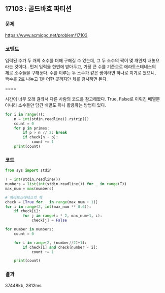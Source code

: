 ## 17103 : 골드바흐 파티션
### 문제
https://www.acmicpc.net/problem/17103
### 코멘트
입력된 수가 두 개의 소수를 더해 구해질 수 있는데, 그 두 소수의 짝이 몇 개인지 내놓으라는 것이다..
먼저 입력을 한번에 받아두고, 가장 큰 수를 기준으로 에라토스테네스의 체로 소수들을 구해둔다.
수를 이루는 두 소수가 같은 쌍이라면 하나로 치기로 했으니, 짝수를 2로 나누고 1을 더한 곳까지만 체를 검사하면 된다.

====

시간이 너무 오래 걸려서 다른 사람의 코드를 참고해봤다.
True, False로 이뤄진 배열뿐 아니라 소수들만 담긴 배열도 하나 활용하는 방법이 있다.
```python
for i in range(T):
    n = int(stdin.readline().rstrip())
    count = 0
    for p in primes:
        if p > n // 2: break
        if check[n - p]:
            count += 1
    print(count)
```

### 코드
```python
from sys import stdin

T = int(stdin.readline())
numbers = list(int(stdin.readline()) for _ in range(T))
max_num = max(numbers)

# 에라토스테네스의 체
check = [True for _ in range(max_num + 1)]
for i in range(2, int(max_num ** 0.6)):
    if check[i]:
        for j in range(i * 2, max_num+1, i):
            check[j] = False

for number in numbers:
    count = 0

    for i in range(2, (number//2)+1):
        if check[i] and check[number - i]:
            count += 1

    print(count)

```
### 결과
37448kb, 2812ms

